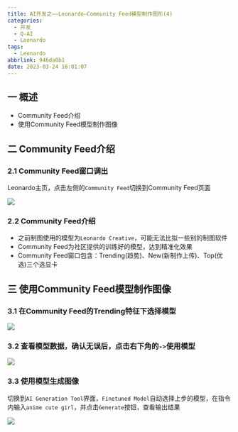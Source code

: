 ```yaml
---
title: AI开发之——Leonardo—Community Feed模型制作图形(4)
categories:
  - 开发
  - Q-AI
  - Leonardo
tags:
  - Leonardo
abbrlink: 946da0b1
date: 2023-03-24 16:01:07
---
```

## 一 概述

* Community Feed介绍
* 使用Community Feed模型制作图像

<!--more-->

## 二 Community Feed介绍

### 2.1 Community Feed窗口调出

Leonardo主页，点击左侧的`Community Feed`切换到Community Feed页面

![][1]

### 2.2 Community Feed介绍

* 之前制图使用的模型为`Leonardo Creative`，可能无法比拟一些别的制图软件
* Community Feed为社区提供的训练好的模型，达到精准化效果
* Community Feed窗口包含：Trending(趋势)、New(新制作上传)、Top(优选)三个选显卡

## 三 使用Community Feed模型制作图像

### 3.1 在Community Feed的Trending特征下选择模型

![][2]
### 3.2 查看模型数据，确认无误后，点击右下角的`->`使用模型

![][3]

### 3.3 使用模型生成图像

切换到`AI Generation Tool`界面，`Finetuned Model`自动选择上步的模型，在指令内输入`anime cute girl`，并点击`Generate`按钮，查看输出结果

![][4]


[1]:https://jsd.onmicrosoft.cn/gh/PGzxc/CDN/blog-ai/ai-leonardo-community-feed-open.png
[2]:https://jsd.onmicrosoft.cn/gh/PGzxc/CDN/blog-ai/ai-leonardo-community-feed-trending-choice.png
[3]:https://jsd.onmicrosoft.cn/gh/PGzxc/CDN/blog-ai/ai-leonardo-community-feed-trending-use-model.png
[4]:https://jsd.onmicrosoft.cn/gh/PGzxc/CDN/blog-ai/ai-leonardo-community-feed-trending-use-generate.png
